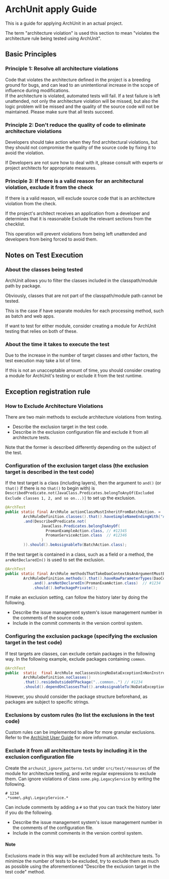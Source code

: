 # ArchUnit apply Guide

This is a guide for applying ArchUnit in an actual project.

The term "architecture violation" is used this section to mean "violates the architecture rule being tested using ArchUnit".

## Basic Principles

### Principle 1: Resolve all architecture violations

Code that violates the architecture defined in the project is a breeding ground for bugs, and can lead to an unintentional increase in the scope of influence during modifications.  
If the architecture is violated, automated tests will fail. If a test failure is left unattended, not only the architecture violation will be missed, but also the logic problem will be missed and the quality of the source code will not be maintained. Please make sure that all tests succeed.

### Principle 2: Don't reduce the quality of code to eliminate architecture violations

Developers should take action when they find architectural violations, but they should not compromise the quality of the source code by fixing it to avoid the violation.

If Developers are not sure how to deal with it, please consult with experts or project architects for appropriate measures.

### Principle 3: If there is a valid reason for an architectural violation, exclude it from the check

If there is a valid reason, will exclude source code that is an architecture violation from the check.

If the project's architect receives an application from a developer and determines that it is reasonable
Exclude the relevant sections from the checklist.

This operation will prevent violations from being left unattended and developers from being forced to avoid them.

## Notes on Test Execution

### About the classes being tested

ArchUnit allows you to filter the classes included in the classpath/module path by package.

Obviously, classes that are not part of the classpath/module path cannot be tested.

This is the case if have separate modules for each processing method, such as batch and web apps.

If want to test for either module, consider creating a module for ArchUnit testing that relies on both of these.

### About the time it takes to execute the test

Due to the increase in the number of target classes and other factors, the test execution may take a lot of time.

If this is not an unacceptable amount of time, you should consider creating a module for ArchUnit's testing or exclude it from the test runtime.

## Exception registration rule

### How to Exclude Architecture Violations

There are two main methods to exclude architecture violations from testing.

- Describe the exclusion target in the test code.
- Describe in the exclusion configuration file and exclude it from all architecture tests.

Note that the former is described differently depending on the subject of the test.

### Configuration of the exclusion target class (the exclusion target is described in the test code)

If the test target is a class (including layers), then the argument to `and()` (or `that()` if there is no `that()` to begin with) is `DescribedPredicate.not(JavaClass.Predicates.belongToAnyOf(Excluded Exclude classes 1, 2, and so on...)]` to set up the exclusion.

``` java
@ArchTest
public static final ArchRule actionClassMustInheritFromBatchAction. =
        ArchRuleDefinition.classes().that().haveSimpleNameEndingWith("Action")
        .and(DescribedPredicate.not(
                JavaClass.Predicates.belongToAnyOf(
                  PromanExampleAction.class, // #12345
                  PromanServiceAction.class  // #12346
                )
        )).should().beAssignableTo(BatchAction.class);
```

If the test target is contained in a class, such as a field or a method, the `areNotDeclaredIn()` is used to set the exclusion.

``` java
@ArchTest
public static final ArchRule methodsThatTakeDaoContextAsAnArgumentMustBePackagePrivate =
        ArchRuleDefinition.methods().that().haveRawParameterTypes(DaoContext.class)
            .and().areNotDeclaredIn(PromanExamAction.class)  // #1234
            .should().bePackagePrivate();
```

If make an exclusion setting, can follow the history later by doing the following.

- Describe the issue management system's issue management number in the comments of the source code.
- Include in the commit comments in the version control system.

### Configuring the exclusion package (specifying the exclusion target in the test code)

If test targets are classes, can exclude certain packages in the following way.
In the following example, exclude packages containing `common`.

```java
@ArchTest
public  static  final ArchRule noClassesUsingNoDataExceptionInNonInstrumentalPackages =
        ArchRuleDefinition.noClasses()
        .that().resideOutsideOfPackage("..common..") // #1234
        .should().dependOnClassesThat().areAssignableTo(NoDataException.class);
```

However, you should consider the package structure beforehand, as packages are subject to specific strings.

### Exclusions by custom rules (to list the exclusions in the test code)

Custom rules can be implemented to allow for more granular exclusions.
Refer to the [ArchUnit User Guide](https://www.archunit.org/userguide/html/000_Index.html#_creating_custom_rules) for more information.

### Exclude it from all architecture tests by including it in the exclusion configuration file

Create the `archunit_ignore_patterns.txt` under `src/test/resources` of the module for architecture testing, and write regular expressions to exclude them.
Can ignore violations of class `some.pkg.LegacyService` by writing the following.

```
# 1234
.*some\.pkg\.LegacyService.*
```

Can include comments by adding a `#` so that you can track the history later if you do the following.

- Describe the issue management system's issue management number in the comments of the configuration file.
- Include in the commit comments in the version control system.

#### Note

Exclusions made in this way will be excluded from all architecture tests.
To minimize the number of tests to be excluded, try to exclude them as much as possible using the aforementioned "Describe the exclusion target in the test code" method.